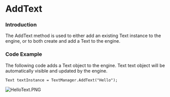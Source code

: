 # AddText

### Introduction

The AddText method is used to either add an existing Text instance to the engine, or to both create and add a Text to the engine.

### Code Example

The following code adds a Text object to the engine. Text text object will be automatically visible and updated by the engine.

```
Text textInstance = TextManager.AddText("Hello");
```

![HelloText.PNG](../../../../.gitbook/assets/migrated\_media-HelloText.PNG)

